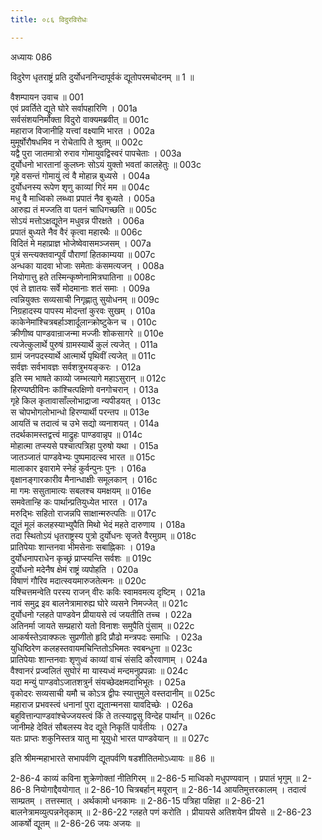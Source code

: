 ```yaml
---
title: ०८६ विदुरविरोधः

---
```

अध्यायः 086

विदुरेण धृतराष्ट्रं प्रति दुर्योधननिन्दापूर्वकं द्यूतोपरमचोदनम् ॥ 1 ॥

वैशम्पायन उवाच ॥	001  
एवं प्रवर्तिते द्यूते घोरे सर्वापहारिणि ।	001a  
सर्वसंशयनिर्मोक्ता विदुरो वाक्यमब्रवीत् ॥	001c  
महाराज विजानीहि यत्त्वां वक्ष्यामि भारत ।	002a  
मुमूर्षोरौषधमिव न रोचेतापि ते श्रुतम् ॥	002c  
यद्वै पुरा जातमात्रो रुराव गोमायुवद्विस्वरं पापचेताः ।	003a  
दुर्योधनो भारतानां कुलघ्नः सोऽयं युक्तो भवतां कालहेतुः ॥	003c  
गृहे वसन्तं गोमायुं त्वं वै मोहान्न बुध्यसे ।	004a  
दुर्योधनस्य रूपेण शृणु काव्यां गिरं मम ॥	004c  
मधु वै माध्विको लब्ध्वा प्रपातं नैव बुध्यते ।	005a  
आरुह्य तं मज्जति वा पतनं चाधिगच्छति ॥	005c  
सोऽयं मत्तोऽक्षद्यूतेन मधुवन्न पीरक्षते ।	006a  
प्रपातं बुध्यते नैव वैरं कृत्वा महारथैः ॥	006c  
विदितं मे महाप्राज्ञ भोजेष्वेवासमञ्जसम् ।	007a  
पुत्रं सन्त्यक्तवान्पूर्वं पौराणां हितकाम्यया ॥	007c  
अन्धका यादवा भोजाः समेताः कंसमत्यजन् ।	008a  
नियोगात्तु हते तस्मिन्कृष्णेनामित्रघातिना ॥	008c  
एवं ते ज्ञातयः सर्वे मोदमानाः शतं समाः ।	009a  
त्वन्नियुक्तः सव्यसाची निगृह्णातु सुयोधनम् ॥	009c  
निग्रहादस्य पापस्य मोदन्तां कुरवः सुखम् ।	010a  
काकेनेमांश्चित्रबर्हाञ्शार्दूलान्क्रोष्टुकेन च ।	010c  
क्रीणीष्व पाण्डवान्राजन्मा मज्जीः शोकसागरे ॥	010e  
त्यजेत्कुलार्थे पुरुषं ग्रामस्यार्थे कुलं त्यजेत् ।	011a  
ग्रामं जनपदस्यार्थे आत्मार्थे पृथिवीं त्यजेत् ॥	011c  
सर्वज्ञः सर्वभावज्ञः सर्वशत्रुभयङ्करः ।	012a  
इति स्म भाषते काव्यो जम्भत्यागे महाऽसुरान् ॥	012c  
हिरण्यष्ठीविनः कांश्चित्पक्षिणो वनगोचरान् ।	013a  
गृहे किल कृतावासाँल्लोभाद्राजा न्यपीडयत् ।	013c  
स चोपभोगलोभान्धो हिरण्यार्थी परन्तप ॥	013e  
आयतिं च तदात्वं च उभे सद्यो व्यनाशयत् ।	014a  
तदर्थकामस्तद्वत्त्वं माद्रुहः पाण्डवान्नृप ॥	014c  
मोहात्मा तप्स्यसे पश्चात्पत्रिहा पुरुषो यथा ।	015a  
जातञ्जातं पाण्डवेभ्यः पुष्पमादत्स्व भारत ॥	015c  
मालाकार इवारामे स्नेहं कुर्वन्पुनः पुनः ।	016a  
वृक्षानङ्गारकारीव मैनान्धाक्षीः समूलकान् ।	016c  
मा गमः ससुतामात्यः सबलश्च यमक्षयम् ॥	016e  
समवेतान्हि कः पार्थान्प्रतियुध्येत भारत ।	017a  
मरुद्भिः सहितो राजन्नपि साक्षान्मरुत्पतिः ॥	017c  
द्यूतं मूलं कलहस्याभ्युपैति मिथो भेदं महते दारुणाय ।	018a  
तदा स्थितोऽयं धृतराष्ट्रस्य पुत्रो दुर्योधनः सृजते वैरमुग्रम् ॥	018c  
प्रातिपेयाः शान्तनवा भीमसेनाः सबाह्निकाः ।	019a  
दुर्योधनापराधेन कृच्छ्रं प्राप्स्यन्ति सर्वशः ॥	019c  
दुर्योधनो मदेनैष क्षेमं राष्ट्रं व्यपोहति ।	020a  
विषाणं गौरिव मदात्स्वयमारुजतेत्मनः ॥	020c  
यश्चित्तमन्वेति परस्य राजन् वीरः कविः स्वामवमत्य दृष्टिम् ।	021a  
नावं समुद्र इव बालनेत्रामारुह्य घोरे व्यसने निमज्जेत् ॥	021c  
दुर्योधनो ग्लहते पाण्डवेन प्रीयायसे त्वं जयतीति तच्च ।	022a  
अतिनर्मा जायते सम्प्रहारो यतो विनाशः समुपैति पुंसाम् ॥	022c  
आकर्षस्तेऽवाक्फलः सुप्रणीतो हृदि प्रौढो मन्त्रपदः समाधिः ।	023a  
युधिष्ठिरेण कलहस्तवायमचिन्तितोऽभिमतः स्वबन्धुना ॥	023c  
प्रातिपेयाः शान्तनवाः शृणुध्वं काव्यां वाचं संसदि कौरवाणाम् ।	024a  
वैश्वानरं प्रज्वलितं सुघोरं मा यास्यध्वं मन्दमनुप्रपन्नाः ॥	024c  
यदा मन्युं पाण्डवोऽजातशत्रुर्न संयच्छेदक्षमदाभिभूतः ।	025a  
वृकोदरः सव्यसाची यमौ च कोऽत्र द्वीपः स्यात्तुमुले वस्तदानीम् ॥	025c  
महाराज प्रभवस्त्वं धनानां पुरा द्यूतान्मनसा यावदिच्छेः ।	026a  
बहुवित्तान्पाण्डवांश्चेज्जयस्त्वं किं ते तत्स्याद्वसु विन्देह पार्थान् ॥	026c  
जानीमहे देवितं सौबलस्य वेद द्यूते निकृतिं पार्वतीयः ।	027a  
यतः प्राप्तः शकुनिस्तत्र यातु मा यूयुधो भारत पाण्डवेयान् ॥ ॥	027c  

इति श्रीमन्महाभारते सभापर्वणि द्यूतपर्वणि षडशीतितमोऽध्यायः ॥ 86 ॥

2-86-4 काव्यं कविना शुक्रेणोक्तां नीतिगिरम् ॥ 2-86-5 माध्विको मधुपण्यवान् । प्रपातं भृगुम् ॥ 2-86-8 नियोगाद्दैवयोगात् ॥ 2-86-10 चित्रबर्हान् मयूरान् ॥ 2-86-14 आयतिमुत्तरकालम् । तदात्वं साम्प्रतम् । तत्तस्मात् । अर्थकामो धनकामः ॥ 2-86-15 पत्रिहा पक्षिहा ॥ 2-86-21 बालनेत्रामव्युत्पन्ननेतृकाम् ॥ 2-86-22 ग्लहते पणं करोति । प्रीयायसे अतिशयेन प्रीयसे ॥ 2-86-23 आकर्षो द्यूतम् ॥ 2-86-26 जयः अजयः ॥